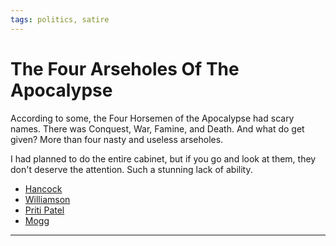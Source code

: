 ```yaml
---
tags: politics, satire
---
```

# The Four Arseholes Of The Apocalypse

According to some, the Four Horsemen of the Apocalypse had scary names. There was Conquest, War, Famine, and Death.  And what do get given? More than four nasty and useless arseholes.  

I had planned to do the entire cabinet, but if you go and look at them, they don't deserve the attention. Such a stunning lack of ability.

* [Hancock](Hancock.md)
* [Williamson](Williamson)
* [Priti Patel](PritiPatel.md)
* [Mogg](Mogg)











---



